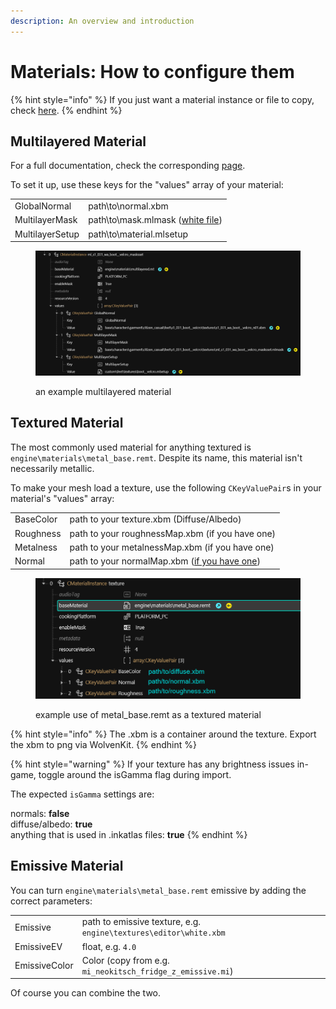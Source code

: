 ```yaml
---
description: An overview and introduction
---
```


# Materials: How to configure them

{% hint style="info" %}
If you just want a material instance or file to copy, check [here](../../references-lists-and-overviews/cheat-sheet-materials.md).
{% endhint %}

## Multilayered Material

For a full documentation, check the corresponding [page](multilayered.md).&#x20;

To set it up, use these keys for the "values" array of your material:

|                 |                                                                                                                        |
| --------------- | ---------------------------------------------------------------------------------------------------------------------- |
| GlobalNormal    | path\to\normal.xbm                                                                                                     |
| MultilayerMask  | path\to\mask.mlmask ([white file](../../references-lists-and-overviews/cheat-sheet-materials.md#white-multilayermask)) |
| MultilayerSetup | path\to\material.mlsetup                                                                                               |

<figure><img src="../../../.gitbook/assets/material_docu_multilayered_example.png" alt=""><figcaption><p>an example multilayered material</p></figcaption></figure>

## Textured Material

The most commonly used material for anything textured is `engine\materials\metal_base.remt`. Despite its name, this material isn't necessarily metallic.

To make your mesh load a texture, use the following `CKeyValuePair`s in your material's "values" array:

|           |                                                                                             |
| --------- | ------------------------------------------------------------------------------------------- |
| BaseColor | path to your texture.xbm (Diffuse/Albedo)                                                   |
| Roughness | path to your roughnessMap.xbm (if you have one)                                             |
| Metalness | path to your metalnessMap.xbm (if you have one)                                             |
| Normal    | path to your normalMap.xbm ([if you have one](../../3d-modelling/self-made-normal-maps.md)) |

<figure><img src="../../../.gitbook/assets/textured material example.png" alt=""><figcaption><p>example use of metal_base.remt as a textured material</p></figcaption></figure>

{% hint style="info" %}
The .xbm is a container around the texture. Export the xbm to png via WolvenKit.
{% endhint %}

{% hint style="warning" %}
If your texture has any brightness issues in-game, toggle around the isGamma flag during import.

The expected `isGamma` settings are:

normals: **false**\
diffuse/albedo: **true**\
anything that is used in .inkatlas files: **true**
{% endhint %}

## Emissive Material

You can turn `engine\materials\metal_base.remt` emissive by adding the correct parameters:

|               |                                                                   |
| ------------- | ----------------------------------------------------------------- |
| Emissive      | path to emissive texture, e.g. `engine\textures\editor\white.xbm` |
| EmissiveEV    | float, e.g. `4.0`                                                 |
| EmissiveColor | Color (copy from e.g. `mi_neokitsch_fridge_z_emissive.mi`)        |

Of course you can combine the two.
